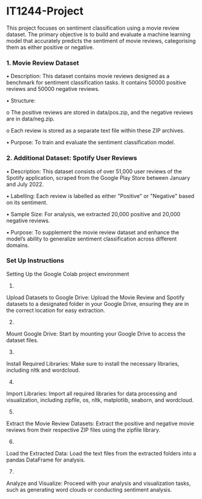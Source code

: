 # IT1244-Project
This project focuses on sentiment classification using a movie review dataset. The primary objective is to build and evaluate a machine learning model that accurately predicts the sentiment of movie reviews, categorising them as either positive or negative.

### 1. Movie Review Dataset

•
Description: This dataset contains movie reviews designed as a benchmark for sentiment classification tasks. It contains 50000 positive reviews and 50000 negative reviews.

•
Structure:

o
The positive reviews are stored in data/pos.zip, and the negative reviews are in data/neg.zip.

o
Each review is stored as a separate text file within these ZIP archives.

•
Purpose: To train and evaluate the sentiment classification model.

### 2. Additional Dataset: Spotify User Reviews

•
Description: This dataset consists of over 51,000 user reviews of the Spotify application, scraped from the Google Play Store between January and July 2022.

•
Labelling: Each review is labelled as either "Positive" or "Negative" based on its sentiment.

•
Sample Size: For analysis, we extracted 20,000 positive and 20,000 negative reviews.

•
Purpose: To supplement the movie review dataset and enhance the model’s ability to generalize sentiment classification across different domains.

### Set Up Instructions 
Setting Up the Google Colab project environment

1.
Upload Datasets to Google Drive: Upload the Movie Review and Spotify datasets to a designated folder in your Google Drive, ensuring they are in the correct location for easy extraction.

2.
Mount Google Drive: Start by mounting your Google Drive to access the dataset files.

3.
Install Required Libraries: Make sure to install the necessary libraries, including nltk and wordcloud.

4.
Import Libraries: Import all required libraries for data processing and visualization, including zipfile, os, nltk, matplotlib, seaborn, and wordcloud.

5.
Extract the Movie Review Datasets: Extract the positive and negative movie reviews from their respective ZIP files using the zipfile library.

6.
Load the Extracted Data: Load the text files from the extracted folders into a pandas DataFrame for analysis.

7.
Analyze and Visualize: Proceed with your analysis and visualization tasks, such as generating word clouds or conducting sentiment analysis.

